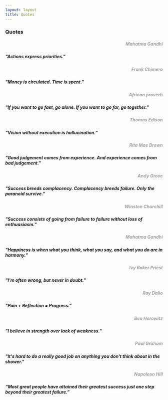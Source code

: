 ```yaml
---
layout: layout
title: Quotes
---
```


<div class="container">
<h3>Quotes</h3>
  <div class="hometext">
    <div class="panel panel-default">
      <div class="panel-body">
		  <div class="row">
		  	<!-- Quote Block --> 
		    <div class="col-sm-4 col-md-4 col-lg-4">
			  <h5 style="text-align: right; color: #A0A0A0;">
			    Mahatma Gandhi
		      </h5>
			</div>
		    <div class="col-sm-8 col-md-8 col-lg-8">
		      <h5 style="text-align: left">
			    "Actions express priorities."
			  </h5>
			</div>
			<!-- End Quote Block --> 
			<!-- Quote Block --> 
		    <div class="col-sm-4 col-md-4 col-lg-4">
			  <h5 style="text-align: right; color: #A0A0A0;">
			    Frank Chimero
		      </h5>
			</div>
		    <div class="col-sm-8 col-md-8 col-lg-8">
		      <h5 style="text-align: left">
			    "Money is circulated. Time is spent."
			  </h5>
			</div>
			<!-- End Quote Block --> 
            <!-- Quote Block --> 
		    <div class="col-sm-4 col-md-4 col-lg-4">
			  <h5 style="text-align: right; color: #A0A0A0;">
			    African proverb
		      </h5>
			</div>
		    <div class="col-sm-8 col-md-8 col-lg-8">
		      <h5 style="text-align: left">
			    "If you want to go fast, go alone. If you want to go far, go together."
			  </h5>
			</div>
			<!-- End Quote Block --> 
			<!-- Quote Block --> 
		    <div class="col-sm-4 col-md-4 col-lg-4">
			  <h5 style="text-align: right; color: #A0A0A0;">
			    Thomas Edison
		      </h5>
			</div>
		    <div class="col-sm-8 col-md-8 col-lg-8">
		      <h5 style="text-align: left">
			    "Vision without execution is hallucination."
			  </h5>
			</div>
			<!-- End Quote Block --> 
		    <!-- Quote Block --> 
		    <div class="col-sm-4 col-md-4 col-lg-4">
			  <h5 style="text-align: right; color: #A0A0A0;">
			    Rita Mae Brown
		      </h5>
			</div>
		    <div class="col-sm-8 col-md-8 col-lg-8">
		      <h5 style="text-align: left">
			    "Good judgement comes from experience. And experience comes from bad judgement."
			  </h5>
			</div>
			<!-- End Quote Block --> 
		    <!-- Quote Block --> 
		    <div class="col-sm-4 col-md-4 col-lg-4">
			  <h5 style="text-align: right; color: #A0A0A0;">
			    Andy Grove
		      </h5>
			</div>
		    <div class="col-sm-8 col-md-8 col-lg-8">
		      <h5 style="text-align: left">
			    "Success breeds complacency. Complacency breeds failure. Only the paranoid survive."
			  </h5>
			</div>
			<!-- End Quote Block --> 
		    <!-- Quote Block --> 
		    <div class="col-sm-4 col-md-4 col-lg-4">
			  <h5 style="text-align: right; color: #A0A0A0;">
			    Winston Churchill
		      </h5>
			</div>
		    <div class="col-sm-8 col-md-8 col-lg-8">
		      <h5 style="text-align: left">
			    "Success consists of going from failure to failure without loss of enthuasiasm."
			  </h5>
			</div>
			<!-- End Quote Block --> 
			<!-- Quote Block --> 
		    <div class="col-sm-4 col-md-4 col-lg-4">
			  <h5 style="text-align: right; color: #A0A0A0;">
			    Mahatma Gandhi
		      </h5>
			</div>
		    <div class="col-sm-8 col-md-8 col-lg-8">
		      <h5 style="text-align: left">
			    "Happiness is when what you think, what you say, and what you do are in harmony."
			  </h5>
			</div>
			<!-- End Quote Block --> 
			<!-- Quote Block --> 
		    <div class="col-sm-4 col-md-4 col-lg-4">
			  <h5 style="text-align: right; color: #A0A0A0;">
			    Ivy Baker Priest
		      </h5>
			</div>
		    <div class="col-sm-8 col-md-8 col-lg-8">
		      <h5 style="text-align: left">
			    "I'm often wrong, but never in doubt." 
			  </h5>
			</div>
			<!-- End Quote Block --> 
			<!-- Quote Block --> 
		    <div class="col-sm-4 col-md-4 col-lg-4">
			  <h5 style="text-align: right; color: #A0A0A0;">
			    Ray Dalio
		      </h5>
			</div>
		    <div class="col-sm-8 col-md-8 col-lg-8">
		      <h5 style="text-align: left">
			    "Pain + Reflection = Progress."
			  </h5>
			</div>
			<!-- End Quote Block --> 
			<!-- Quote Block --> 
		    <div class="col-sm-4 col-md-4 col-lg-4">
			  <h5 style="text-align: right; color: #A0A0A0;">
			    Ben Horowitz
		      </h5>
			</div>
		    <div class="col-sm-8 col-md-8 col-lg-8">
		      <h5 style="text-align: left">
			    "I believe in strength over lack of weakness."
			  </h5>
			</div>
			<!-- End Quote Block --> 
			<!-- Quote Block --> 
		    <div class="col-sm-4 col-md-4 col-lg-4">
			  <h5 style="text-align: right; color: #A0A0A0;">
			    Paul Graham
		      </h5>
			</div>
		    <div class="col-sm-8 col-md-8 col-lg-8">
		      <h5 style="text-align: left">
			    "It's hard to do a really good job on anything you don't think about in the shower."
			  </h5>
			</div>
			<!-- End Quote Block --> 
			<!-- Quote Block --> 
		    <div class="col-sm-4 col-md-4 col-lg-4">
			  <h5 style="text-align: right; color: #A0A0A0;">
			    Napoleon Hill
		      </h5>
			</div>
		    <div class="col-sm-8 col-md-8 col-lg-8">
		      <h5 style="text-align: left">
			    “Most great people have attained their greatest success just one step beyond their greatest failure.”
			  </h5>
			</div>
			<!-- End Quote Block --> 
		  </div>
	    </div>
      </div>
    </div>
  </div>